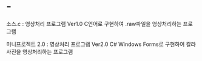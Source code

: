 # -
소스.c  : 영상처리 프로그램 Ver1.0
  C언어로 구현하여 .raw파일을 영상처리하는 프로그램

미니프로젝트 2.0 : 영상처리 프로그램 Ver2.0
  C# Windows Forms로 구현하여 칼라사진을 영상처리하는 프로그램
